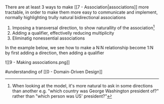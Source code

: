 There are at least 3 ways to make [[7 - Association|associations]] more tractable, in order to make them more easy to communicate and implement, normally highlighting trully natural bidirectional associations

1. Imposing a transversal direction, to show naturallity of the association[^1] 
2. Adding a qualifier, effectivelly reducing multiplicity
3. Eliminatig nonessential associations

In the example below, we see how to make a N:N relationship become 1:N by first adding a direction, then adding a qualifier

![[9 - Making associations.png]]

[^1]: When looking at the model, it's more natural to ask in some directions than another e.g. "which country was George Washington president of?" rather than "which person was US' president?"

#understanding of [[0 - Domain-Driven Design]]
